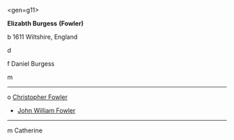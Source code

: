 <gen=g11>

<b>Elizabth Burgess</b> <b>(Fowler)</b>

b 1611 Wiltshire, England

d

f Daniel Burgess

m

<hr>

o [Christopher Fowler](../g12/christopher_fowler.md)

- [John William Fowler](../g11/john_william_fowler.md)


<hr>

m Catherine
